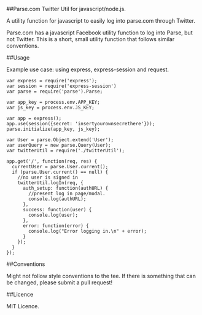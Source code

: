 ##Parse.com Twitter Util for javascript/node.js.

A utility function for javascript to easily log into parse.com through Twitter.

Parse.com has a javascript Facebook utility function to log into Parse, but not Twitter.
This is a short, small utility function that follows similar conventions.

##Usage

Example use case: using express, express-session and request. 

```
var express = require('express');
var session = require('express-session')
var parse = require('parse').Parse;

var app_key = process.env.APP_KEY;
var js_key = process.env.JS_KEY;

var app = express();
app.use(session({secret: 'insertyourownsecrethere'}));
parse.initialize(app_key, js_key);

var User = parse.Object.extend('User');
var userQuery = new parse.Query(User);
var twitterUtil = require('./twitterUtil');

app.get('/', function(req, res) {
  currentUser = parse.User.current();
  if (parse.User.current() == null) {
    //no user is signed in
    twitterUtil.logIn(req, {
      auth_setup: function(authURL) {
        //present log in page/modal.
        console.log(authURL);
      },
      success: function(user) {
        console.log(user);
      },
      error: function(error) {
        console.log("Error logging in.\n" + error);
      }
    });
  }
});
```

##Conventions

Might not follow style conventions to the tee. If there is something that can be changed, please submit a pull request!

##Licence

MIT Licence.
